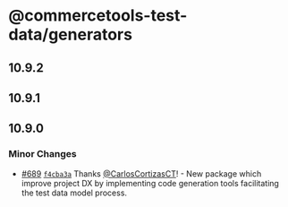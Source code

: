 # @commercetools-test-data/generators

## 10.9.2

## 10.9.1

## 10.9.0

### Minor Changes

- [#689](https://github.com/commercetools/test-data/pull/689) [`f4cba3a`](https://github.com/commercetools/test-data/commit/f4cba3a7ab8e16096cad945fe007f6a1728271d5) Thanks [@CarlosCortizasCT](https://github.com/CarlosCortizasCT)! - New package which improve project DX by implementing code generation tools facilitating the test data model process.
